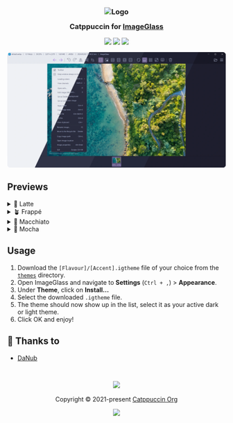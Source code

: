 <h3 align="center">
	<img src="https://raw.githubusercontent.com/catppuccin/catppuccin/main/assets/logos/exports/1544x1544_circle.png" width="100" alt="Logo"/><br/>
	<img src="https://raw.githubusercontent.com/catppuccin/catppuccin/main/assets/misc/transparent.png" height="30" width="0px"/>
	Catppuccin for <a href="https://imageglass.org/">ImageGlass</a>
	<img src="https://raw.githubusercontent.com/catppuccin/catppuccin/main/assets/misc/transparent.png" height="30" width="0px"/>
</h3>

<p align="center">
	<a href="https://github.com/DaNubCoding/image-glass/stargazers"><img src="https://img.shields.io/github/stars/DaNubCoding/image-glass?colorA=363a4f&colorB=b7bdf8&style=for-the-badge"></a>
	<a href="https://github.com/DaNubCoding/image-glass/issues"><img src="https://img.shields.io/github/issues/DaNubCoding/image-glass?colorA=363a4f&colorB=f5a97f&style=for-the-badge"></a>
	<a href="https://github.com/DaNubCoding/image-glass/contributors"><img src="https://img.shields.io/github/contributors/DaNubCoding/image-glass?colorA=363a4f&colorB=a6da95&style=for-the-badge"></a>
</p>

<p align="center">
	<img src="./assets/preview.webp"/>
</p>

## Previews

<details>
<summary>🌻 Latte</summary>
<img src="./assets/latte.webp"/>
</details>
<details>
<summary>🪴 Frappé</summary>
<img src="./assets/frappe.webp"/>
</details>
<details>
<summary>🌺 Macchiato</summary>
<img src="./assets/macchiato.webp"/>
</details>
<details>
<summary>🌿 Mocha</summary>
<img src="./assets/mocha.webp"/>
</details>

## Usage

1. Download the `[Flavour]/[Accent].igtheme` file of your choice from the [`themes`](./themes/) directory.
2. Open ImageGlass and navigate to **Settings** (`Ctrl + ,`) > **Appearance**.
3. Under **Theme**, click on **Install...**
4. Select the downloaded `.igtheme` file.
5. The theme should now show up in the list, select it as your active dark or light theme.
6. Click OK and enjoy!

## 💝 Thanks to

- [DaNub](https://github.com/DaNubCoding)

&nbsp;

<p align="center">
	<img src="https://raw.githubusercontent.com/catppuccin/catppuccin/main/assets/footers/gray0_ctp_on_line.svg?sanitize=true" />
</p>

<p align="center">
	Copyright &copy; 2021-present <a href="https://github.com/catppuccin" target="_blank">Catppuccin Org</a>
</p>

<p align="center">
	<a href="https://github.com/catppuccin/catppuccin/blob/main/LICENSE"><img src="https://img.shields.io/static/v1.svg?style=for-the-badge&label=License&message=MIT&logoColor=d9e0ee&colorA=363a4f&colorB=b7bdf8"/></a>
</p>
